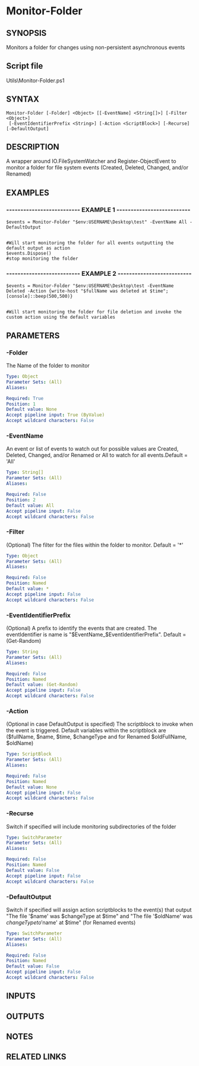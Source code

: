 # Monitor-Folder

## SYNOPSIS
Monitors a folder for changes using non-persistent asynchronous events

## Script file
Utils\Monitor-Folder.ps1

## SYNTAX

```
Monitor-Folder [-Folder] <Object> [[-EventName] <String[]>] [-Filter <Object>]
 [-EventIdentifierPrefix <String>] [-Action <ScriptBlock>] [-Recurse] [-DefaultOutput]
```

## DESCRIPTION
A wrapper around IO.FileSystemWatcher and Register-ObjectEvent to monitor a folder for file system events (Created, Deleted, Changed, and/or Renamed)

## EXAMPLES

### -------------------------- EXAMPLE 1 --------------------------
```
$events = Monitor-Folder "$env:USERNAME\Desktop\test" -EventName All -DefaultOutput


#Will start monitoring the folder for all events outputting the default output as action
$events.Dispose()
#stop monitoring the folder
```
### -------------------------- EXAMPLE 2 --------------------------
```
$events = Monitor-Folder "$env:USERNAME\Desktop\test -EventName Deleted -Action {write-host "$fullName was deleted at $time";[console]::beep(500,500)}


#Will start monitoring the folder for file deletion and invoke the custom action using the default variables
```
## PARAMETERS

### -Folder
The Name of the folder to monitor

```yaml
Type: Object
Parameter Sets: (All)
Aliases: 

Required: True
Position: 1
Default value: None
Accept pipeline input: True (ByValue)
Accept wildcard characters: False
```

### -EventName
An event or list of events to watch out for possible values are Created, Deleted, Changed, and/or Renamed or All to watch for all events.Default = 'All'

```yaml
Type: String[]
Parameter Sets: (All)
Aliases: 

Required: False
Position: 2
Default value: All
Accept pipeline input: False
Accept wildcard characters: False
```

### -Filter
(Optional) The filter for the files within the folder to monitor.
Default = '*'

```yaml
Type: Object
Parameter Sets: (All)
Aliases: 

Required: False
Position: Named
Default value: *
Accept pipeline input: False
Accept wildcard characters: False
```

### -EventIdentifierPrefix
(Optional) A prefix to identify the events that are created.
The eventIdentifier is name is "$EventName_$EventIdentifierPrefix".
Default = (Get-Random)

```yaml
Type: String
Parameter Sets: (All)
Aliases: 

Required: False
Position: Named
Default value: (Get-Random)
Accept pipeline input: False
Accept wildcard characters: False
```

### -Action
(Optional in case DefaultOutput is specified) The scriptblock to invoke when the event is triggered.
Default variables within the scriptblock are ($fullName, $name, $time, $changeType and for Renamed $oldFullName, $oldName)

```yaml
Type: ScriptBlock
Parameter Sets: (All)
Aliases: 

Required: False
Position: Named
Default value: None
Accept pipeline input: False
Accept wildcard characters: False
```

### -Recurse
Switch if specified will include monitoring subdirectories of the folder

```yaml
Type: SwitchParameter
Parameter Sets: (All)
Aliases: 

Required: False
Position: Named
Default value: False
Accept pipeline input: False
Accept wildcard characters: False
```

### -DefaultOutput
Switch if specified will assign action scriptblocks to the event(s) that output "The file '$name' was $changeType at $time" and "The file '$oldName' was $changeType to '$name' at $time" (for Renamed events)

```yaml
Type: SwitchParameter
Parameter Sets: (All)
Aliases: 

Required: False
Position: Named
Default value: False
Accept pipeline input: False
Accept wildcard characters: False
```

## INPUTS

## OUTPUTS

## NOTES

## RELATED LINKS



